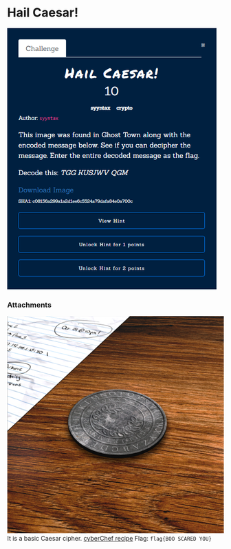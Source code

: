 # Hail Caesar!
![](../../assets/cryptography/hail-caesar_1.png)

### Attachments
![Attachmetn Image](../../assets/cryptography/crypto01.png)
It is a basic Caesar cipher.
[cyberChef recipe](https://gchq.github.io/CyberChef/#recipe=ROT13(true,true,8)&input=VEdHIEtVU0pXViBRR00)
Flag: `flag{BOO SCARED YOU}` 
